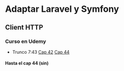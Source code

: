 # Adaptar Laravel y Symfony

## Client HTTP

### Curso en Udemy
* Trunco 7:43
[Cap 42](https://www.udemy.com/course/cliente-http-peticiones-laravel-guzzle-consumir-apis-servicios/learn/lecture/14257968#overview)
[Cap 44](https://www.udemy.com/course/cliente-http-peticiones-laravel-guzzle-consumir-apis-servicios/learn/lecture/14257968#announcements)

#### Hasta el cap 44 (sin)


